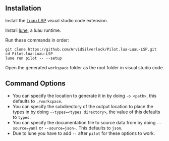 ## Installation
Install the [Luau LSP](https://marketplace.visualstudio.com/items?itemName=JohnnyMorganz.luau-lsp) visual studio code extension.

Install [lune](https://lune-org.github.io/docs), a luau runtime.

Run these commands in order:
```
git clone https://github.com/ArvidSilverlock/Pilot.lua-Luau-LSP.git
cd Pilot.lua-Luau-LSP
lune run pilot -- --setup
```
Open the generated `workspace` folder as the root folder in visual studio code.

## Command Options
- You can specify the location to generate it in by doing `-o <path>`, this defaults to `./workspace`.
- You can specify the subdirectory of the output location to place the types in by doing `--types=<types directory>`, the value of this defaults to `types`.
- You can specify the documentation file to source data from by doing `--source=yaml` or `--source=json-`. This defaults to `json`.
- Due to lune you have to add `--` after `pilot` for these options to work.